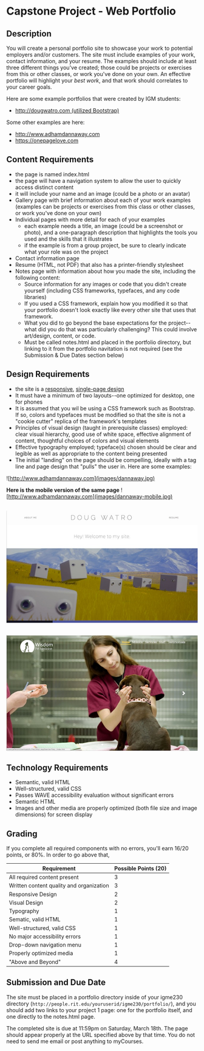 # Capstone Project - Web Portfolio
## Description
You will create a personal portfolio site to showcase your work to potential employers and/or customers. The site must include examples of your work, contact information, and your resume. The examples should include at least three different things you've created; those could be projects or exercises from this or other classes, or work you've done on your own. An effective portfolio will highlight your *best work*, and that work should correlates to your career goals. 

Here are some example portfolios that were created by IGM students:

- [http://dougwatro.com (utilized Bootstrap)](http://dougwatro.com)

Some other examples are here:
- http://www.adhamdannaway.com
- https://onepagelove.com

## Content Requirements
- the page is named index.html
- the page will have a navigation system to allow the user to quickly access distinct content
- it will include your name and an image (could be a photo or an avatar)
- Gallery page with brief information about each of your work examples (examples can be projects or exercises from this class or other classes, or work you've done on your own)
- Individual pages with more detail for each of your examples
    - each example needs a title, an image (could be a screenshot or photo), and a one-paragraph description that highlights the tools you used and the skills that it illustrates
    - if the example is from a group project, be sure to clearly indicate what your role was on the project
- Contact information page
- Resume (HTML, not PDF) that also has a printer-friendly stylesheet
- Notes page with information about how you made the site, including the following content: 
  - Source information for any images or code that you didn't create yourself (including CSS frameworks, typefaces, and any code libraries)
  - If you used a CSS framework, explain how you modified it so that your portfolio doesn't look exactly like every other site that uses that framework. 
  - What you did to go beyond the base expectations for the project--what did you do that was particularly challenging? This could involve art/design, content, or code. 
  - Must be called notes.html and placed in the portfolio directory, but linking to it from the portfolio navitation is not required (see the Submission & Due Dates section below)

## Design Requirements
- the site is a [responsive](https://en.wikipedia.org/wiki/Responsive_web_design), [single-page design](https://en.wikipedia.org/wiki/Single-page_application)
- It must have a minimum of two layouts--one optimized for desktop, one for phones
- It is assumed that you wil be using a CSS framework such as Bootstrap. If so, colors and typefaces must be modified so that the site is not a "cookie cutter" replica of the framework's templates
- Principles of visual design (taught in prerequisite classes) employed: clear visual hierarchy, good use of white space, effective alignment of content, thoughtful choices of colors and visual elements
- Effective typography employed; typeface(s) chosen should be clear and legible as well as appropriate to the content being presented
- The initial "landing" on the page should be compelling, ideally with a tag line and page design that "pulls" the user in. 
Here are some examples:

![http://www.adhamdannaway.com](images/dannaway.jpg)


**Here is the mobile version of the same page**
![http://www.adhamdannaway.com](images/dannaway-mobile.jpg)

##
![dougwatro.com](images/watro.jpg)

##
![Lynda.com Bootstrap example](images/wisdom-pet-medicine.jpg)


## Technology Requirements
- Semantic, valid HTML
- Well-structured, valid CSS
- Passes WAVE accessibility evaluation without significant errors 
- Semantic HTML
- Images and other media are properly optimized (both file size and image dimensions) for screen display


## Grading
If you complete all required components with no errors, you'll earn 16/20 points, or 80%. In order to go above that, 

Requirement | Possible Points (20) |
----------- | --------------- |
All required content present | 3 |
Written content quality and organization | 3 |
Responsive Design | 2 |
Visual Design | 2 |
Typography | 1 |
Sematic, valid HTML | 1 |
Well-structured, valid CSS | 1 |
No major accessibility errors | 1|
Drop-down navigation menu | 1 |
Properly optimized media | 1 |
"Above and Beyond" | 4 |


## Submission and Due Date
The site must be placed in a portfolio directory inside of your igme230 directory (`http://people.rit.edu/youruserid/igme230/portfolio/`), and you should add two links to your project 1 page: one for the portfolio itself, and one directly to the notes.html page. 

The completed site is due at 11:59pm on Saturday, March 18th. The page should appear properly at the URL specified above by that time. You do not need to send me email or post anything to myCourses.
